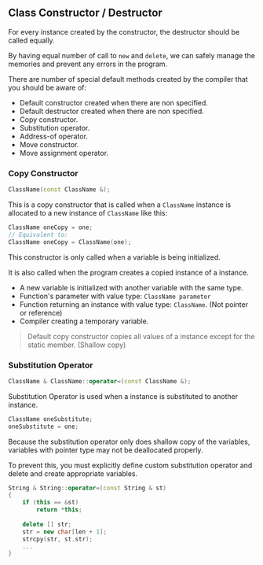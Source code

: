 ## Class Constructor / Destructor
For every instance created by the constructor, the destructor should be called equally. 

By having equal number of call to `new` and `delete`, we can safely manage the memories and prevent any errors in the program. 

There are number of special default methods created by the compiler that you should be aware of: 
- Default constructor created when there are non specified.
- Default destructor created when there are non specified.
- Copy constructor.
- Substitution operator.
- Address-of operator.
- Move constructor.
- Move assignment operator. 

### Copy Constructor
```c++
ClassName(const ClassName &);
```

This is a copy constructor that is called when a `ClassName` instance is allocated to a new instance of `ClassName` like this: 
```c++
ClassName oneCopy = one;
// Equivalent to:
ClassName oneCopy = ClassName(one);
```

This constructor is only called when a variable is being initialized. 

It is also called when the program creates a copied instance of a instance. 
- A new variable is initialized with another variable with the same type.
- Function's parameter with value type: `ClassName parameter`
- Function returning an instance with value type: `ClassName`. (Not pointer or reference)
- Compiler creating a temporary variable. 

> Default copy constructor copies all values of a instance except for the static member. (Shallow copy)

### Substitution Operator
```c++
ClassName & ClassName::operator=(const ClassName &);
```

Substitution Operator is used when a instance is substituted to another instance.
```c++
ClassName oneSubstitute;
oneSubstitute = one;
```

Because the substitution operator only does shallow copy of the variables, variables with pointer type may not be deallocated properly. 

To prevent this, you must explicitly define custom substitution operator and delete and create appropriate variables. 
```c++
String & String::operator=(const String & st)
{
    if (this == &st) 
        return *this;
    
    delete [] str;
    str = new char[len + 1];
    strcpy(str, st.str);
    ...
}
```
